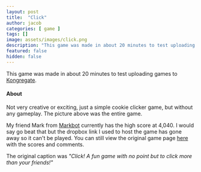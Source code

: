 ```yaml
---
layout: post
title:  "Click"
author: jacob
categories: [ game ]
tags: []
image: assets/images/click.png
description: "This game was made in about 20 minutes to test uploading games to Kongregate"
featured: false
hidden: false
---
```


This game was made in about 20 minutes to test uploading games to [Kongregate](https://www.kongregate.com).

#### About
Not very creative or exciting, just a simple cookie clicker game, but without any gameplay. The picture above was the entire game.

My friend Mark from [Markbot](https://orange.haus/markbot) currently has the high score at 4,040. I would say go beat that but the dropbox link I used to host the game has gone away so it can't be played. You can still view the original game page [here](https://www.kongregate.com/games/tgb20/click) with the scores and comments.

The original caption was *"Click! A fun game with no point but to click more than your friends!"*